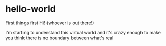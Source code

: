 # hello-world
First things first
Hi! (whoever is out there!)

I'm starting to understand this virtual world and it's crazy enough to make you think there is no boundary between what's real
